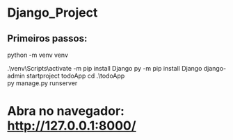 # Django_Project
## Primeiros passos:
 python -m venv venv
 
 .\venv\Scripts\activate
 -m pip install Django
 py -m pip install Django
 django-admin startproject todoApp
 cd .\todoApp\
 py manage.py runserver
# Abra no navegador: http://127.0.0.1:8000/
